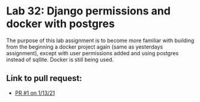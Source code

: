 # Lab 32: Django permissions and docker with postgres

The purpose of this lab assignment is to become more familiar with building from the beginning a docker project again (same as yesterdays assignment), except with user permissions added and using postgres instead of sqllite. Docker is still being used.

## Link to pull request:

- [PR #1 on 1/13/21](https://github.com/chloenott/drf-api-permissions-postgres/pull/1)
